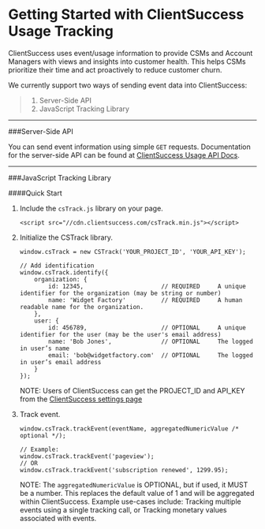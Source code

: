 Getting Started with ClientSuccess Usage Tracking
===================

ClientSuccess uses event/usage information to provide CSMs and Account Managers with views and insights into customer health.  This helps CSMs prioritize their time and act proactively to reduce customer churn.

We currently support two ways of sending event data into ClientSuccess:
> 1. Server-Side API
> 2. JavaScript Tracking Library

----------

###Server-Side API

You can send event information using simple `GET` requests.  Documentation for the server-side API can be found at [ClientSuccess Usage API Docs](http://docs.clientsuccessusage.apiary.io/).

----------

###JavaScript Tracking Library

####Quick Start

1. Include the `csTrack.js` library on your page.
	```
	<script src="//cdn.clientsuccess.com/csTrack.min.js"></script>
	```

2. Initialize the CSTrack library.
	```
	window.csTrack = new CSTrack('YOUR_PROJECT_ID', 'YOUR_API_KEY');
	
	// Add identification
	window.csTrack.identify({
	    organization: {
	        id: 12345,                      // REQUIRED     A unique identifier for the organization (may be string or number)
	        name: 'Widget Factory'          // REQUIRED     A human readable name for the organization.
	    },
	    user: {
	        id: 456789,                     // OPTIONAL     A unique identifier for the user (may be the user's email address)
	        name: 'Bob Jones',              // OPTIONAL     The logged in user’s name
	        email: 'bob@widgetfactory.com'  // OPTIONAL     The logged in user’s email address
	    }
	});
	```
	NOTE: Users of ClientSuccess can get the PROJECT_ID and API_KEY from the [ClientSuccess settings page](https://app.clientsuccess.com/cs/settings/usage)

3. Track event.
	```
	window.csTrack.trackEvent(eventName, aggregatedNumericValue /* optional */);
	
	// Example:
	window.csTrack.trackEvent('pageview');
	// OR
	window.csTrack.trackEvent('subscription renewed', 1299.95);
	```
	NOTE: The ```aggregatedNumericValue``` is OPTIONAL, but if used, it MUST be a number. This replaces the default value of 1 and will be aggregated within ClientSuccess. Example use-cases include: Tracking multiple events using a single tracking call, or Tracking monetary values associated with events.
